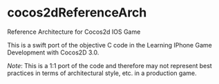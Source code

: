 # cocos2dReferenceArch
Reference Architecture for Cocos2d IOS Game

This is a swift port of the objective C code in the Learning IPhone Game Development with Cocos2D 3.0.

*Note*: This is a 1:1 port of the code and therefore may not represent best practices in terms of architectural style, etc. in a production game.
